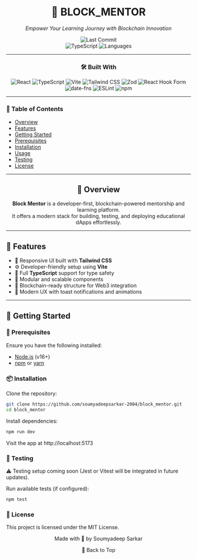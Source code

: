 <div align="center">

# 🚀 BLOCK_MENTOR  
*Empower Your Learning Journey with Blockchain Innovation*

![Last Commit](https://img.shields.io/github/last-commit/soumyadeepsarkar-2004/block_mentor?style=flat-square)  
![TypeScript](https://img.shields.io/badge/TypeScript-99%25-blue?style=flat-square) 
![Languages](https://img.shields.io/github/languages/count/soumyadeepsarkar-2004/block_mentor?style=flat-square)

---

### 🛠️ Built With

![React](https://img.shields.io/badge/-React-61DAFB?logo=react&logoColor=black&style=flat-square)
![TypeScript](https://img.shields.io/badge/-TypeScript-3178C6?logo=typescript&logoColor=white&style=flat-square)
![Vite](https://img.shields.io/badge/-Vite-646CFF?logo=vite&logoColor=white&style=flat-square)
![Tailwind CSS](https://img.shields.io/badge/-TailwindCSS-38B2AC?logo=tailwind-css&logoColor=white&style=flat-square)
![Zod](https://img.shields.io/badge/-Zod-4B32C3?style=flat-square)
![React Hook Form](https://img.shields.io/badge/-React_Hook_Form-EC5990?style=flat-square)
![date-fns](https://img.shields.io/badge/-date_fns-pink?style=flat-square)
![ESLint](https://img.shields.io/badge/-ESLint-4B32C3?logo=eslint&logoColor=white&style=flat-square)
![npm](https://img.shields.io/badge/-npm-CB3837?logo=npm&style=flat-square)

---
</div>

### 📑 Table of Contents

- [Overview](#-overview)
- [Features](#-features)
- [Getting Started](#-getting-started)
- [Prerequisites](#-prerequisites)
- [Installation](#-installation)
- [Usage](#-usage)
- [Testing](#-testing)
- [License](#-license)



---

<div align="center">

## 📖 Overview

**Block Mentor** is a developer-first, blockchain-powered mentorship and learning platform.  
It offers a modern stack for building, testing, and deploying educational dApps effortlessly.

</div>

---

## 🌟 Features

- 🎨 Responsive UI built with **Tailwind CSS**
- ⚙️ Developer-friendly setup using **Vite**
- 🔐 Full **TypeScript** support for type safety
- 🧱 Modular and scalable components
- 🔗 Blockchain-ready structure for Web3 integration
- 🔔 Modern UX with toast notifications and animations

---

## 🚀 Getting Started

### 🔧 Prerequisites

Ensure you have the following installed:

- [Node.js](https://nodejs.org/) (v16+)
- [npm](https://www.npmjs.com/) or [yarn](https://yarnpkg.com/)

### 📦 Installation

Clone the repository:

```bash
git clone https://github.com/soumyadeepsarkar-2004/block_mentor.git
cd block_mentor
```
Install dependencies:

```bash
npm run dev
```
Visit the app at http://localhost:5173

### 🧪 Testing
⚠️ Testing setup coming soon (Jest or Vitest will be integrated in future updates).

Run available tests (if configured):
```bash
npm test
```
### 📄 License
This project is licensed under the MIT License.

<div align="center">
Made with 💙 by Soumyadeep Sarkar

🔼 Back to Top 

</div> 
